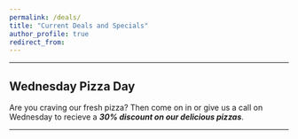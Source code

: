 ```yaml
---
permalink: /deals/
title: "Current Deals and Specials"
author_profile: true
redirect_from: 
---
```



---

## Wednesday Pizza Day

Are you craving our fresh pizza? Then come on in or give us a call on Wednesday to recieve a ***30% discount on our delicious pizzas***.

---
